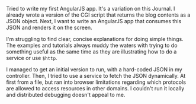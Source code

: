 Tried to write my first AngularJS app.  It's a variation on this Journal.  I
already wrote a version of the CGI script that returns the blog contents as a
JSON object.  Next, I want to write an AngularJS app that consumes this JSON and
renders it on the screen.

I'm struggling to find clear, concise explanations for doing simple things.  The
examples and tutorials always muddy the waters with trying to do something
useful as the same time as they are illustrating how to do a service or use
`$http`.

I managed to get an initial version to run, with a hard-coded JSON in my
controller.  Then, I tried to use a service to fetch the JSON dynamically.  At
first from a file, but ran into browser limitations regarding which protocols
are allowed to access resources in other domains.  I couldn't run it locally and
distributed debugging doesn't appeal to me.
